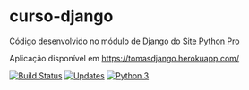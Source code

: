 # curso-django
Código desenvolvido no módulo de Django do [Site Python Pro](www.python.pro.br)

Aplicação disponível em https://tomasdjango.herokuapp.com/

[![Build Status](https://travis-ci.com/tomasrajao/curso-django.svg?branch=main)](https://travis-ci.com/tomasrajao/curso-django)
[![Updates](https://pyup.io/repos/github/tomasrajao/curso-django/shield.svg)](https://pyup.io/repos/github/tomasrajao/curso-django/)
[![Python 3](https://pyup.io/repos/github/tomasrajao/curso-django/python-3-shield.svg)](https://pyup.io/repos/github/tomasrajao/curso-django/)
